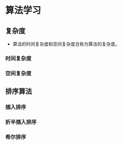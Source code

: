 # 算法学习

## 复杂度

* 算法的时间复杂度和空间复杂度合称为算法的复杂度。

### 时间复杂度

### 空间复杂度

## 排序算法

### 插入排序
 
### 折半插入排序

### 希尔排序

